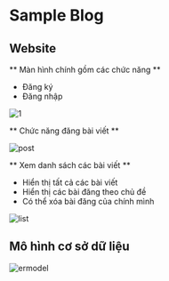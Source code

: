 # Sample Blog 
## Website 
** Màn hình chính gồm các chức năng **
- Đăng ký
- Đăng nhập
  
![1](https://github.com/chouchoussyuet/Sample-Blog/assets/127434817/5f6307ee-1e3d-4f50-8153-5c361033c88b)

** Chức năng đăng bài viết **

![post](https://github.com/chouchoussyuet/Sample-Blog/assets/127434817/52fac609-cedd-4c71-9af8-b8a1f2d1f81f)

** Xem danh sách các bài viết **

- Hiển thị tất cả các bài viết
- Hiển thị các bài đăng theo chủ đề
- Có thể xóa bài đăng của chính mình
  
![list](https://github.com/chouchoussyuet/Sample-Blog/assets/127434817/ad7d43fa-ac07-4679-b57f-1bd514e8185a)

## Mô hình cơ sở dữ liệu 

![ermodel](https://github.com/chouchoussyuet/Sample-Blog/assets/127434817/9094131b-de65-4f6b-befa-261e3b1f1488)
